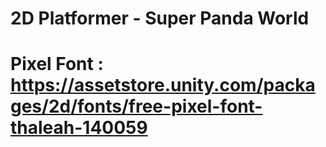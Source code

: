 # 2D Platformer - Super Panda World

# Pixel Font : https://assetstore.unity.com/packages/2d/fonts/free-pixel-font-thaleah-140059
